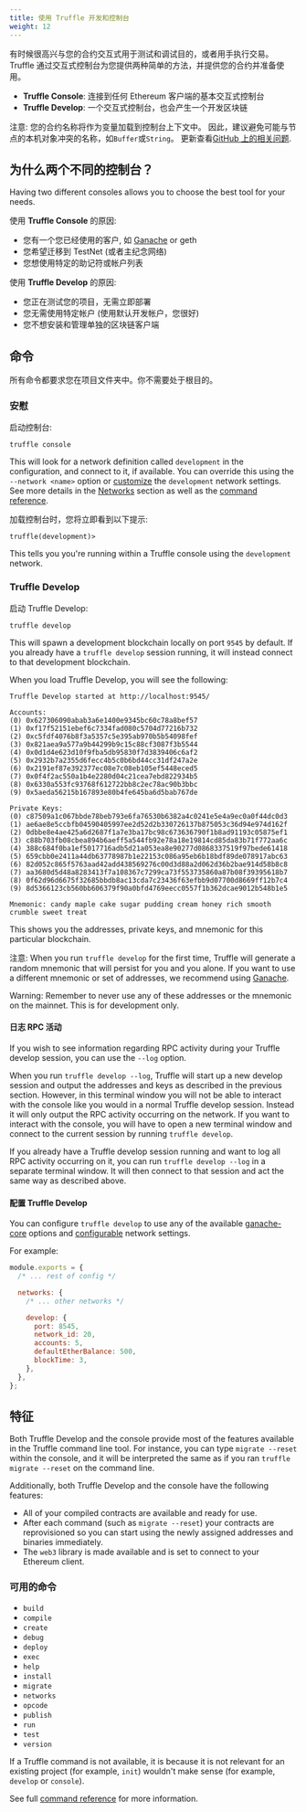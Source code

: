 ```yaml
---
title: 使用 Truffle 开发和控制台
weight: 12
---
```


有时候很高兴与您的合约交互式用于测试和调试目的，或者用手执行交易。
Truffle 通过交互式控制台为您提供两种简单的方法，并提供您的合约并准备使用。

- **Truffle Console**: 连接到任何 Ethereum 客户端的基本交互式控制台
- **Truffle Develop**: 一个交互式控制台，也会产生一个开发区块链

注意: 您的合约名称将作为变量加载到控制台上下文中。 因此，建议避免可能与节点的本机对象冲突的名称，如`Buffer`或`String`。 更新查看[GitHub 上的相关问题](https://github.com/trufflesuite/truffle/issues/3329).

## 为什么两个不同的控制台？

Having two different consoles allows you to choose the best tool for your needs.

使用 **Truffle Console** 的原因:

- 您有一个您已经使用的客户, 如 [Ganache](/docs/ganache/using) or geth
- 您希望迁移到 TestNet (或者主纪念网络)
- 您想使用特定的助记符或帐户列表

使用 **Truffle Develop** 的原因:

- 您正在测试您的项目，无需立即部署
- 您无需使用特定帐户 (使用默认开发帐户，您很好)
- 您不想安装和管理单独的区块链客户端

## 命令

所有命令都要求您在项目文件夹中。你不需要处于根目的。

### 安慰

启动控制台:

```shell
truffle console
```

This will look for a network definition called `development` in the configuration, and connect to it, if available. You can override this using the `--network <name>` option or [customize](/docs/truffle/reference/configuration#networks) the `development` network settings. See more details in the [Networks](/docs/advanced/networks) section as well as the [command reference](/docs/advanced/commands).

加载控制台时，您将立即看到以下提示:

```shell
truffle(development)>
```

This tells you you're running within a Truffle console using the `development` network.

### Truffle Develop

启动 Truffle Develop:

```shell
truffle develop
```

This will spawn a development blockchain locally on port `9545` by default. If you already have a `truffle develop` session running, it will instead connect to that development blockchain.

When you load Truffle Develop, you will see the following:

```shell
Truffle Develop started at http://localhost:9545/

Accounts:
(0) 0x627306090abab3a6e1400e9345bc60c78a8bef57
(1) 0xf17f52151ebef6c7334fad080c5704d77216b732
(2) 0xc5fdf4076b8f3a5357c5e395ab970b5b54098fef
(3) 0x821aea9a577a9b44299b9c15c88cf3087f3b5544
(4) 0x0d1d4e623d10f9fba5db95830f7d3839406c6af2
(5) 0x2932b7a2355d6fecc4b5c0b6bd44cc31df247a2e
(6) 0x2191ef87e392377ec08e7c08eb105ef5448eced5
(7) 0x0f4f2ac550a1b4e2280d04c21cea7ebd822934b5
(8) 0x6330a553fc93768f612722bb8c2ec78ac90b3bbc
(9) 0x5aeda56215b167893e80b4fe645ba6d5bab767de

Private Keys:
(0) c87509a1c067bbde78beb793e6fa76530b6382a4c0241e5e4a9ec0a0f44dc0d3
(1) ae6ae8e5ccbfb04590405997ee2d52d2b330726137b875053c36d94e974d162f
(2) 0dbbe8e4ae425a6d2687f1a7e3ba17bc98c673636790f1b8ad91193c05875ef1
(3) c88b703fb08cbea894b6aeff5a544fb92e78a18e19814cd85da83b71f772aa6c
(4) 388c684f0ba1ef5017716adb5d21a053ea8e90277d0868337519f97bede61418
(5) 659cbb0e2411a44db63778987b1e22153c086a95eb6b18bdf89de078917abc63
(6) 82d052c865f5763aad42add438569276c00d3d88a2d062d36b2bae914d58b8c8
(7) aa3680d5d48a8283413f7a108367c7299ca73f553735860a87b08f39395618b7
(8) 0f62d96d6675f32685bbdb8ac13cda7c23436f63efbb9d07700d8669ff12b7c4
(9) 8d5366123cb560bb606379f90a0bfd4769eecc0557f1b362dcae9012b548b1e5

Mnemonic: candy maple cake sugar pudding cream honey rich smooth crumble sweet treat
```

This shows you the addresses, private keys, and mnemonic for this particular blockchain.

注意: When you run `truffle develop` for the first time, Truffle will generate a random mnemonic that will persist for you and you alone. If you want to use a different mnemonic or set of addresses, we recommend using [Ganache](/docs/ganache/using).

<p class="alert alert-danger">
Warning: Remember to never use any of these addresses or the mnemonic on the mainnet. This is for development only.

#### 日志 RPC 活动

If you wish to see information regarding RPC activity during your Truffle
develop session, you can use the `--log` option.

When you run `truffle develop --log`, Truffle will start up a new develop
session and output the addresses and keys as described in the previous section.
However, in this terminal window you will not be able to interact with the
console like you would in a normal Truffle develop session. Instead it will
only output the RPC activity occurring on the network. If
you want to interact with the console, you will have to open a new terminal
window and connect to the current session by running `truffle develop`.

If you already have a Truffle develop session running and want to log all
RPC activity occurring on it, you can run `truffle develop --log` in a
separate terminal window. It will then connect to that session
and act the same way as described above.

#### 配置 Truffle Develop

You can configure `truffle develop` to use any of the available
[ganache-core](https://github.com/trufflesuite/ganache-core#usage) options and [configurable](/docs/truffle/reference/configuration#networks) network settings.

For example:

```javascript
module.exports = {
  /* ... rest of config */

  networks: {
    /* ... other networks */

    develop: {
      port: 8545,
      network_id: 20,
      accounts: 5,
      defaultEtherBalance: 500,
      blockTime: 3,
    },
  },
};
```

## 特征

Both Truffle Develop and the console provide most of the features available in the Truffle command line tool. For instance, you can type `migrate --reset` within the console, and it will be interpreted the same as if you ran `truffle migrate --reset` on the command line.

Additionally, both Truffle Develop and the console have the following features:

- All of your compiled contracts are available and ready for use.
- After each command (such as `migrate --reset`) your contracts are reprovisioned so you can start using the newly assigned addresses and binaries immediately.
- The `web3` library is made available and is set to connect to your Ethereum client.

### 可用的命令

- `build`
- `compile`
- `create`
- `debug`
- `deploy`
- `exec`
- `help`
- `install`
- `migrate`
- `networks`
- `opcode`
- `publish`
- `run`
- `test`
- `version`

If a Truffle command is not available, it is because it is not relevant for an existing project (for example, `init`) wouldn't make sense (for example, `develop` or `console`).

See full [command reference](/docs/advanced/commands) for more information.
